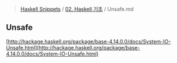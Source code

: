 > [Haskell Snippets](../README.md) / [02. Haskell 기초](README.md) / Unsafe.md
## Unsafe
[http://hackage.haskell.org/package/base-4.14.0.0/docs/System-IO-Unsafe.html](http://hackage.haskell.org/package/base-4.14.0.0/docs/System-IO-Unsafe.html)